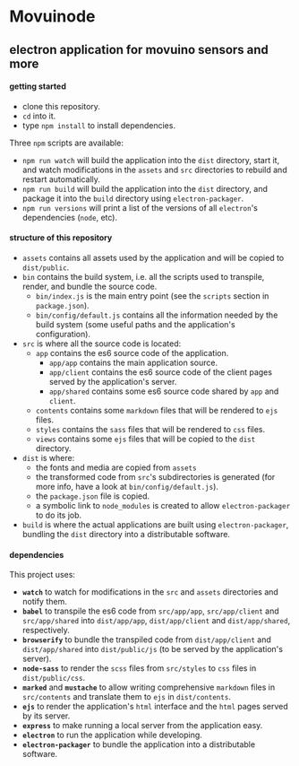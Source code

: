 # Movuinode

## electron application for movuino sensors and more

#### getting started

* clone this repository.
* `cd` into it.
* type `npm install` to install dependencies.

Three `npm` scripts are available:

* `npm run watch` will build the application into the `dist` directory, start it, and watch modifications in the `assets` and `src` directories to rebuild and restart automatically.
* `npm run build` will build the application into the `dist` directory, and package it into the `build` directory using `electron-packager`.
* `npm run versions` will print a list of the versions of all `electron`'s dependencies (`node`, etc).

#### structure of this repository

* `assets` contains all assets used by the application and will be copied to `dist/public`.
* `bin` contains the build system, i.e. all the scripts used to transpile, render, and bundle the source code.
    * `bin/index.js` is the main entry point (see the `scripts` section in `package.json`).
    * `bin/config/default.js` contains all the information needed by the build system (some useful paths and the application's configuration).
* `src` is where all the source code is located:
    * `app` contains the es6 source code of the application.
        * `app/app` contains the main application source.
        * `app/client` contains the es6 source code of the client pages served by the application's server.
        * `app/shared` contains some es6 source code shared by `app` and `client`.
    * `contents` contains some `markdown` files that will be rendered to `ejs` files.
    * `styles` contains the `sass` files that will be rendered to `css` files.
    * `views` contains some `ejs` files that will be copied to the `dist` directory.
* `dist` is where:
    * the fonts and media are copied from `assets`
    * the transformed code from `src`'s subdirectories is generated (for more info, have a look at `bin/config/default.js`).
    * the `package.json` file is copied.
    * a symbolic link to `node_modules` is created to allow `electron-packager` to do its job.
* `build` is where the actual applications are built using `electron-packager`, bundling the `dist` directory into a distributable software.

#### dependencies

This project uses:

* **`watch`** to watch for modifications in the `src` and `assets` directories and notify them.
* **`babel`** to transpile the es6 code from `src/app/app`, `src/app/client` and `src/app/shared` into `dist/app/app`, `dist/app/client` and `dist/app/shared`, respectively.
* **`browserify`** to bundle the transpiled code from `dist/app/client` and `dist/app/shared` into `dist/public/js` (to be served by the application's server).
* **`node-sass`** to render the `scss` files from `src/styles` to `css` files in `dist/public/css`.
* **`marked`** and **`mustache`** to allow writing comprehensive `markdown` files in `src/contents` and translate them to `ejs` in `dist/contents`.
* **`ejs`** to render the application's `html` interface and the `html` pages served by its server.
* **`express`** to make running a local server from the application easy.
* **`electron`** to run the application while developing.
* **`electron-packager`** to bundle the application into a distributable software.
